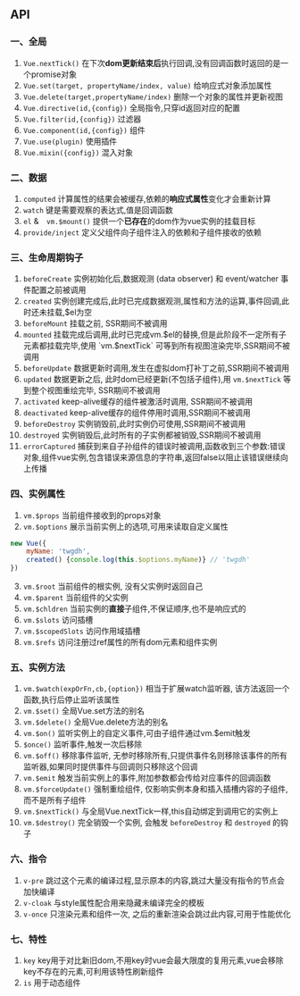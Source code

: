 ## API
### 一、全局
1. `Vue.nextTick()` 在下次**dom更新结束后**执行回调,没有回调函数时返回的是一个promise对象
2. `Vue.set(target, propertyName/index, value)` 给响应式对象添加属性
3. `Vue.delete(target,propertyName/index)` 删除一个对象的属性并更新视图
4. `Vue.directive(id,{config})` 全局指令,只穿id返回对应的配置
5. `Vue.filter(id,{config})` 过滤器
6. `Vue.component(id,{config})` 组件
7. `Vue.use(plugin)` 使用插件
8. `Vue.mixin({config})` 混入对象

### 二、数据
1. `computed` 计算属性的结果会被缓存,依赖的**响应式属性**变化才会重新计算
2. `watch` 键是需要观察的表达式,值是回调函数
3. `el` &　`vm.$mount()` 提供一个**已存在**的dom作为vue实例的挂载目标
4. `provide/inject` 定义父组件向子组件注入的依赖和子组件接收的依赖

### 三、生命周期钩子
1. `beforeCreate` 实例初始化后,数据观测 (data observer) 和 event/watcher 事件配置之前被调用
2. `created` 实例创建完成后,此时已完成数据观测,属性和方法的运算,事件回调,此时还未挂载,$el为空
3. `beforeMount` 挂载之前, SSR期间不被调用
4. `mounted` 挂载完成后调用,此时已完成vm.$el的替换,但是此阶段不一定所有子元素都挂载完毕,使用 `vm.$nextTick` 可等到所有视图渲染完毕,SSR期间不被调用
4. `beforeUpdate` 数据更新时调用,发生在虚拟dom打补丁之前,SSR期间不被调用
5. `updated` 数据更新之后, 此时dom已经更新(不包括子组件),用 `vm.$nextTick` 等到整个视图重绘完毕, SSR期间不被调用
6. `activated` keep-alive缓存的组件被激活时调用, SSR期间不被调用
7. `deactivated` keep-alive缓存的组件停用时调用,SSR期间不被调用
8. `beforeDestroy` 实例销毁前,此时实例仍可使用,SSR期间不被调用
9. `destroyed` 实例销毁后,此时所有的子实例都被销毁,SSR期间不被调用
10. `errorCaptured` 捕获到来自子孙组件的错误时被调用,函数收到三个参数:错误对象,组件vue实例,包含错误来源信息的字符串,返回false以阻止该错误继续向上传播

### 四、实例属性
1. `vm.$props` 当前组件接收到的props对象
2. `vm.$options` 展示当前实例上的选项,可用来读取自定义属性
```js
new Vue({
    myName: 'twgdh',
    created() {console.log(this.$options.myName)} // 'twgdh'
})
```
3. `vm.$root` 当前组件的根实例, 没有父实例时返回自己
4. `vm.$parent` 当前组件的父实例
5. `vm.$chldren` 当前实例的**直接**子组件,不保证顺序,也不是响应式的
6. `vm.$slots` 访问插槽
7. `vm.$scopedSlots` 访问作用域插槽
8. `vm.$refs` 访问注册过ref属性的所有dom元素和组件实例

### 五、实例方法
1. `vm.$watch(expOrFn,cb,{option})` 相当于扩展watch监听器, 该方法返回一个函数,执行后停止监听该属性
2. `vm.$set()` 全局Vue.set方法的别名
3. `vm.$delete()` 全局Vue.delete方法的别名
4. `vm.$on()` 监听实例上的自定义事件,可由子组件通过vm.$emit触发
5. `$once()` 监听事件,触发一次后移除
6. `vm.$off()`  移除事件监听, 无参时移除所有,只提供事件名则移除该事件的所有监听器,如果同时提供事件与回调则只移除这个回调
7. `vm.$emit` 触发当前实例上的事件,附加参数都会传给对应事件的回调函数
8. `vm.$forceUpdate()` 强制重绘组件, 仅影响实例本身和插入插槽内容的子组件,而不是所有子组件
9. `vm.$nextTick()` 与全局Vue.nextTick一样,this自动绑定到调用它的实例上
10. `vm.$destroy()` 完全销毁一个实例, 会触发 `beforeDestroy` 和 `destroyed` 的钩子

### 六、指令
1. `v-pre` 跳过这个元素的编译过程,显示原本的内容,跳过大量没有指令的节点会加快编译
2. `v-cloak` 与style属性配合用来隐藏未编译完全的模板
3. `v-once` 只渲染元素和组件一次, 之后的重新渲染会跳过此内容,可用于性能优化

### 七、特性
1. `key` key用于对比新旧dom,不用key时vue会最大限度的复用元素,vue会移除key不存在的元素,可利用该特性刷新组件
2. `is` 用于动态组件